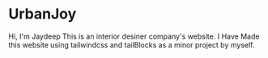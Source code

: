 # UrbanJoy

Hi, I'm Jaydeep
This is an interior desiner company's website. I Have Made this website using tailwindcss and tailBlocks as a minor project by myself.
